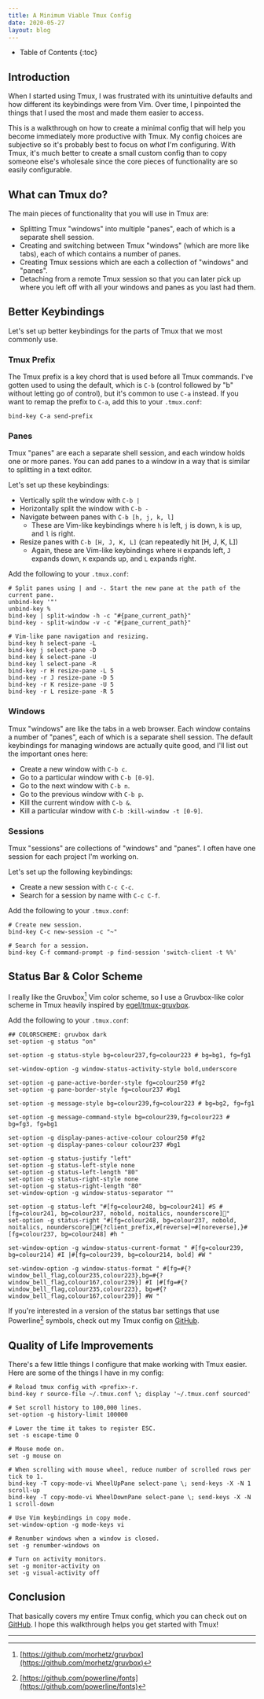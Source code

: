 ```yaml
---
title: A Minimum Viable Tmux Config
date: 2020-05-27
layout: blog
---
```


- Table of Contents
{:toc}

## Introduction

When I started using Tmux, I was frustrated with its unintuitive defaults and
how different its keybindings were from Vim. Over time, I pinpointed the things
that I used the most and made them easier to access.

This is a walkthrough on how to create a minimal config that will help you
become immediately more productive with Tmux. My config choices are subjective
so it's probably best to focus on _what_ I'm configuring. With Tmux, it's much
better to create a small custom config than to copy someone else's wholesale
since the core pieces of functionality are so easily configurable.

## What can Tmux do?

The main pieces of functionality that you will use in Tmux are:

- Splitting Tmux "windows" into multiple "panes", each of which is a separate
  shell session.
- Creating and switching between Tmux "windows" (which are more like tabs),
  each of which contains a number of panes.
- Creating Tmux sessions which are each a collection of "windows" and "panes".
- Detaching from a remote Tmux session so that you can later pick up where you
  left off with all your windows and panes as you last had them.

## Better Keybindings

Let's set up better keybindings for the parts of Tmux that we most commonly
use.

### Tmux Prefix

The Tmux prefix is a key chord that is used before all Tmux commands. I've
gotten used to using the default, which is `C-b` (control followed by "b"
without letting go of control), but it's common to use `C-a` instead. If you
want to remap the prefix to `C-a`, add this to your `.tmux.conf`:

```
bind-key C-a send-prefix
```

### Panes

Tmux "panes" are each a separate shell session, and each window holds one or
more panes. You can add panes to a window in a way that is similar to splitting
in a text editor.

Let's set up these keybindings:

- Vertically split the window with `C-b |`
- Horizontally split the window with `C-b -`
- Navigate between panes with `C-b [h, j, k, l]`
  - These are Vim-like keybindings where `h` is left, `j` is down, `k` is up,
    and `l` is right.
- Resize panes with `C-b [H, J, K, L]` (can repeatedly hit [H, J, K, L])
  - Again, these are Vim-like keybindings where `H` expands left, `J` expands
    down, `K` expands up, and `L` expands right.

Add the following to your `.tmux.conf`:

```
# Split panes using | and -. Start the new pane at the path of the current pane.
unbind-key '"'
unbind-key %
bind-key | split-window -h -c "#{pane_current_path}"
bind-key - split-window -v -c "#{pane_current_path}"

# Vim-like pane navigation and resizing.
bind-key h select-pane -L
bind-key j select-pane -D
bind-key k select-pane -U
bind-key l select-pane -R
bind-key -r H resize-pane -L 5
bind-key -r J resize-pane -D 5
bind-key -r K resize-pane -U 5
bind-key -r L resize-pane -R 5
```

### Windows

Tmux "windows" are like the tabs in a web browser. Each window contains a
number of "panes", each of which is a separate shell session. The default
keybindings for managing windows are actually quite good, and I'll list out the
important ones here:

- Create a new window with `C-b c`.
- Go to a particular window with `C-b [0-9]`.
- Go to the next window with `C-b n`.
- Go to the previous window with `C-b p`.
- Kill the current window with `C-b &`.
- Kill a particular window with `C-b :kill-window -t [0-9]`.

### Sessions

Tmux "sessions" are collections of "windows" and "panes". I often have one
session for each project I'm working on.

Let's set up the following keybindings:

- Create a new session with `C-c C-c`.
- Search for a session by name with `C-c C-f`.

Add the following to your `.tmux.conf`:

```
# Create new session.
bind-key C-c new-session -c "~"

# Search for a session.
bind-key C-f command-prompt -p find-session 'switch-client -t %%'
```

## Status Bar & Color Scheme

I really like the Gruvbox[^1] Vim color scheme, so I use a Gruvbox-like color
scheme in Tmux heavily inspired by
[egel/tmux-gruvbox](https://github.com/egel/tmux-gruvbox).

Add the following to your `.tmux.conf`:

```
## COLORSCHEME: gruvbox dark
set-option -g status "on"

set-option -g status-style bg=colour237,fg=colour223 # bg=bg1, fg=fg1

set-window-option -g window-status-activity-style bold,underscore

set-option -g pane-active-border-style fg=colour250 #fg2
set-option -g pane-border-style fg=colour237 #bg1

set-option -g message-style bg=colour239,fg=colour223 # bg=bg2, fg=fg1

set-option -g message-command-style bg=colour239,fg=colour223 # bg=fg3, fg=bg1

set-option -g display-panes-active-colour colour250 #fg2
set-option -g display-panes-colour colour237 #bg1

set-option -g status-justify "left"
set-option -g status-left-style none
set-option -g status-left-length "80"
set-option -g status-right-style none
set-option -g status-right-length "80"
set-window-option -g window-status-separator ""

set-option -g status-left "#[fg=colour248, bg=colour241] #S #[fg=colour241, bg=colour237, nobold, noitalics, nounderscore]"
set-option -g status-right "#[fg=colour248, bg=colour237, nobold, noitalics, nounderscore]#{?client_prefix,#[reverse]⌨#[noreverse],}#[fg=colour237, bg=colour248] #h "

set-window-option -g window-status-current-format " #[fg=colour239, bg=colour214] #I |#[fg=colour239, bg=colour214, bold] #W "

set-window-option -g window-status-format " #[fg=#{?window_bell_flag,colour235,colour223},bg=#{?window_bell_flag,colour167,colour239}] #I |#[fg=#{?window_bell_flag,colour235,colour223}, bg=#{?window_bell_flag,colour167,colour239}] #W "
```

If you're interested in a version of the status bar settings that use
Powerline[^2] symbols, check out my Tmux config on
[GitHub](https://github.com/pderichai/dotfiles/blob/master/tmux.conf).

## Quality of Life Improvements

There's a few little things I configure that make working with Tmux easier.
Here are some of the things I have in my config:

```
# Reload tmux config with <prefix>-r.
bind-key r source-file ~/.tmux.conf \; display '~/.tmux.conf sourced'

# Set scroll history to 100,000 lines.
set-option -g history-limit 100000

# Lower the time it takes to register ESC.
set -s escape-time 0

# Mouse mode on.
set -g mouse on

# When scrolling with mouse wheel, reduce number of scrolled rows per tick to 1.
bind-key -T copy-mode-vi WheelUpPane select-pane \; send-keys -X -N 1 scroll-up
bind-key -T copy-mode-vi WheelDownPane select-pane \; send-keys -X -N 1 scroll-down

# Use Vim keybindings in copy mode.
set-window-option -g mode-keys vi

# Renumber windows when a window is closed.
set -g renumber-windows on

# Turn on activity monitors.
set -g monitor-activity on
set -g visual-activity off
```

## Conclusion

That basically covers my entire Tmux config, which you can check out on
[GitHub](https://github.com/pderichai/dotfiles/blob/master/tmux.conf).
I hope this walkthrough helps you get started with Tmux!

---

[^1]: [https://github.com/morhetz/gruvbox](https://github.com/morhetz/gruvbox)
[^2]: [https://github.com/powerline/fonts](https://github.com/powerline/fonts)
